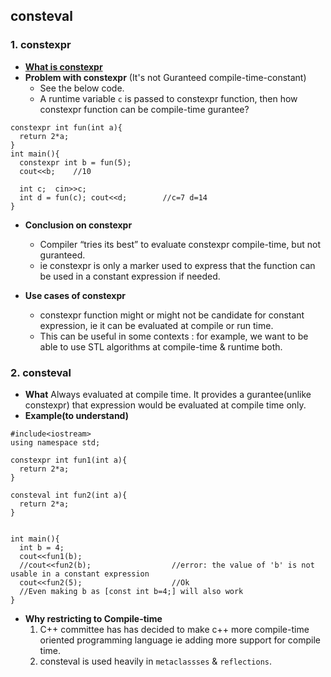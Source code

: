 ## consteval
### 1. constexpr
- **[What is constexpr](https://github.com/amitkumar50/Code-examples/blob/master/programming_lang/c++/c++11/Constexpr/README.md)**
- **Problem with constexpr** (It's not Guranteed compile-time-constant)
  - See the below code.
  - A runtime variable `c` is passed to constexpr function, then how constexpr function can be compile-time gurantee?
```
constexpr int fun(int a){
  return 2*a;
}
int main(){
  constexpr int b = fun(5); 
  cout<<b;    //10
  
  int c;  cin>>c;
  int d = fun(c); cout<<d;        //c=7 d=14
}
```
- **Conclusion on constexpr**
  - Compiler “tries its best” to evaluate constexpr compile-time, but not guranteed.
  - ie constexpr is only a marker used to express that the function can be used in a constant expression if needed.

- **Use cases of constexpr**
  - constexpr function might or might not be candidate for constant expression, ie it can be evaluated at compile or run time.
  - This can be useful in some contexts : for example, we want to be able to use STL algorithms at compile-time & runtime both.

### 2. consteval
- **What** Always evaluated at compile time. It provides a gurantee(unlike constexpr) that expression would be evaluated at compile time only.
- **Example(to understand)**
```
#include<iostream>
using namespace std;

constexpr int fun1(int a){
  return 2*a;
}

consteval int fun2(int a){
  return 2*a;
}


int main(){
  int b = 4;
  cout<<fun1(b);
  //cout<<fun2(b);                  //error: the value of 'b' is not usable in a constant expression
  cout<<fun2(5);                    //Ok
  //Even making b as [const int b=4;] will also work
}
```
- **Why restricting to Compile-time**
  1. C++ committee has has decided to make c++ more compile-time oriented programming language ie adding more support for compile time.
  2. consteval is used heavily in `metaclassses` & `reflections`.
